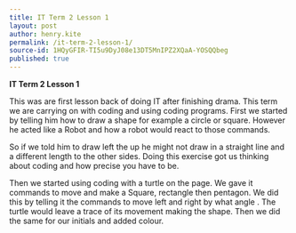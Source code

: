 ```yaml
---
title: IT Term 2 Lesson 1
layout: post
author: henry.kite
permalink: /it-term-2-lesson-1/
source-id: 1HQyGFIR-TI5u9DyJ08e13DT5MnIPZ2XQaA-YOSQQbeg
published: true
---
```

**IT Term 2 Lesson 1**

This was are first lesson back of doing IT after finishing drama. This term we are carrying on with coding and using coding programs. First we started by telling him how to draw a shape for example a circle or square. However he acted like a Robot and how a robot would react to those commands. 

So if we told him to draw left the up he might not draw in a straight line and a different length to the other sides. Doing this exercise got us thinking about coding and how precise you have to be.

Then we started using coding with a turtle on the page. We gave it commands to move and make a Square, rectangle then pentagon. We did this by telling it the commands to move left and right by what angle . The turtle would leave a trace of its movement making the shape. Then we did the same for our initials and added colour.

